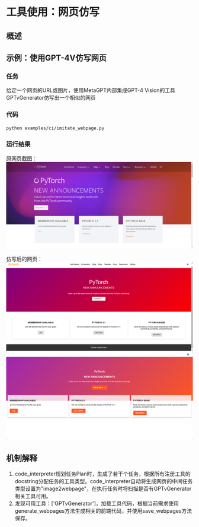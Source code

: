 # 工具使用：网页仿写

## 概述

## 示例：使用GPT-4V仿写网页

### 任务

给定一个网页的URL或图片，使用MetaGPT内部集成GPT-4 Vision的工具GPTvGenerator仿写出一个相似的网页

### 代码

```bash
python examples/ci/imitate_webpage.py
```

### 运行结果

原网页截图：
<img src="../../../../../public/image/guide/use_cases/code_interpreter/ori_webpage.png">

仿写后的网页：
<img src="../../../../../public/image/guide/use_cases/code_interpreter/imitate1.png">
<img src="../../../../../public/image/guide/use_cases/code_interpreter/imitate2.png">

## 机制解释

1. code_interpreter规划任务Plan时，生成了若干个任务，根据所有注册工具的docstring分配任务的工具类型。code_interpreter自动将生成网页的中间任务类型设置为"image2webpage"，在执行任务时将扫描是否有GPTvGenerator相关工具可用。
2. 发现可用工具：['GPTvGenerator']，加载工具代码，根据当前需求使用generate_webpages方法生成相关的前端代码，并使用save_webpages方法保存。
